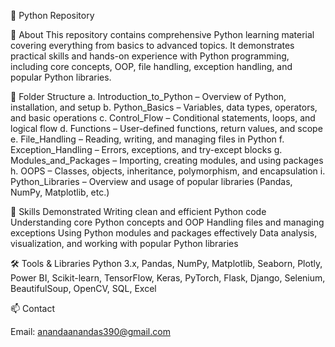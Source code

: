 🐍 Python Repository

📖 About
This repository contains comprehensive Python learning material covering everything from basics to advanced topics. It demonstrates practical skills and hands-on experience with Python programming, including core concepts, OOP, file handling, exception handling, and popular Python libraries.

🧩 Folder Structure
a. Introduction_to_Python – Overview of Python, installation, and setup
b. Python_Basics – Variables, data types, operators, and basic operations
c. Control_Flow – Conditional statements, loops, and logical flow
d. Functions – User-defined functions, return values, and scope
e. File_Handling – Reading, writing, and managing files in Python
f. Exception_Handling – Errors, exceptions, and try-except blocks
g. Modules_and_Packages – Importing, creating modules, and using packages
h. OOPS – Classes, objects, inheritance, polymorphism, and encapsulation
i. Python_Libraries – Overview and usage of popular libraries (Pandas, NumPy, Matplotlib, etc.)

🚀 Skills Demonstrated
Writing clean and efficient Python code
Understanding core Python concepts and OOP
Handling files and managing exceptions
Using Python modules and packages effectively
Data analysis, visualization, and working with popular Python libraries

🛠️ Tools & Libraries
Python 3.x, Pandas, NumPy, Matplotlib, Seaborn, Plotly, Power BI, Scikit-learn, TensorFlow, Keras, PyTorch, Flask, Django, Selenium, BeautifulSoup, OpenCV, SQL, Excel

📫 Contact

Email: anandaanandas390@gmail.com
